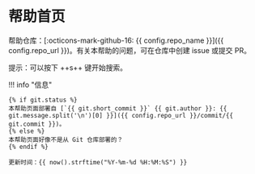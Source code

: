 # 帮助首页

帮助仓库：[:octicons-mark-github-16: {{ config.repo_name }}]({{ config.repo_url }})。有关本帮助的问题，可在仓库中创建 issue 或提交 PR。

提示：可以按下 ++s++ 键开始搜索。

!!! info "信息"

    {% if git.status %}
    本帮助页面部署自 [`{{ git.short_commit }}` {{ git.author }}: {{ git.message.split('\n')[0] }}]({{ config.repo_url }}/commit/{{ git.commit }})。
    {% else %}
    本帮助页面好像不是从 Git 仓库部署的？
    {% endif %}

    更新时间：{{ now().strftime("%Y-%m-%d %H:%M:%S") }}
